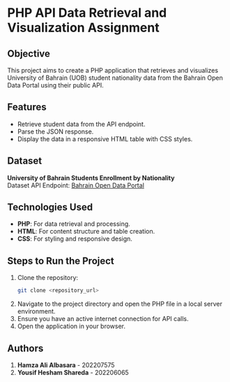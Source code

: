 # PHP API Data Retrieval and Visualization Assignment

 
## Objective
This project aims to create a PHP application that retrieves and visualizes University of Bahrain (UOB) student nationality data from the Bahrain Open Data Portal using their public API.

## Features
- Retrieve student data from the API endpoint.
- Parse the JSON response.
- Display the data in a responsive HTML table with CSS styles.

## Dataset
**University of Bahrain Students Enrollment by Nationality**  
Dataset API Endpoint: [Bahrain Open Data Portal](https://data.gov.bh/api/explore/v2.1/catalog/datasets/01-statistics-of-students-nationalities_updated/records?where=colleges%20like%20%22IT%22%20AND%20the_programs%20like%20%22bachelor%22&limit=100)

## Technologies Used
- **PHP**: For data retrieval and processing.
- **HTML**: For content structure and table creation.
- **CSS**: For styling and responsive design.

## Steps to Run the Project
1. Clone the repository:
   ```bash
   git clone <repository_url>
   ```
2. Navigate to the project directory and open the PHP file in a local server environment.
3. Ensure you have an active internet connection for API calls.
4. Open the application in your browser.


## Authors
1. **Hamza Ali Albasara** - 202207575  
2. **Yousif Hesham Shareda** - 202206065 
